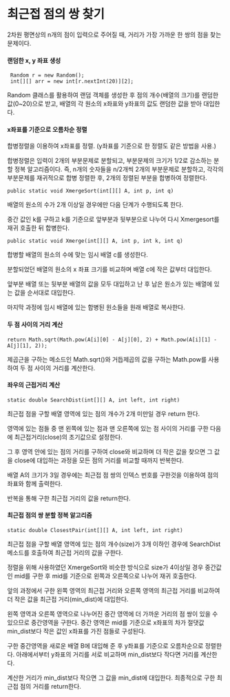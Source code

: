 # 최근접 점의 쌍 찾기

2차원 평면상의 n개의 점이 입력으로 주어질 때, 거리가 가장 가까운 한 쌍의 점을 찾는 문제이다.




#### 랜덤한 x, y 좌표 생성

```
 Random r = new Random();
 int[][] arr = new int[r.nextInt(20)][2];
```

Random 클래스를 활용하여 랜덤 객체를 생성한 후 점의 개수(배열의 크기)를 랜덤한 값(0~20)으로 받고, 배열의 각 원소의 x좌표와 y좌표의 값도 랜덤한 값을 받아 대입한다.




#### x좌표를 기준으로 오름차순 정렬

합병정렬을 이용하여 x좌표를 정렬. (y좌표를 기준으로 한 정렬도 같은 방법을 사용.)

합병정렬은 입력이 2개의 부분문제로 분할되고, 부분문제의 크기가 1/2로 감소하는 분할 정복 알고리즘이다. 즉, n개의 숫자들을 n/2개씩 2개의 부분문제로 분할하고, 각각의 부분문제를 재귀적으로 합병 정렬한 후, 2개의 정렬된 부분을 합병하여 정렬한다.

```
public static void XmergeSort(int[][] A, int p, int q)
```

배열의 원소의 수가 2개 이상일 경우에만 다음 단계가 수행되도록 한다. 

중간 값인 k를 구하고 k를 기준으로 앞부분과 뒷부분으로 나누어 다시 Xmergesort를 재귀 호출한 뒤 합병한다.

```
public static void Xmerge(int[][] A, int p, int k, int q)
```

합병할 배열의 원소의 수에 맞는 임시 배열 c를 생성한다. 

분할되었던 배열의 원소의 x 좌표 크기를 비교하며 배열 c에 작은 값부터 대입한다. 

앞부분 배열 또는 뒷부분 배열의 값을 모두 대입하고 난 후 남은 원소가 있는 배열에 있는 값을 순서대로 대입한다. 

마지막 과정에 임시 배열에 있는 합병된 원소들을 원래 배열로 복사한다.




#### 두 점 사이의 거리 계산

```
return Math.sqrt(Math.pow(A[i][0] - A[j][0], 2) + Math.pow(A[i][1] - A[j][1], 2));
```

제곱근을 구하는 메소드인 Math.sqrt()와 거듭제곱의 값을 구하는 Math.pow를 사용하여 두 점 사이의 거리를 계산한다.




#### 좌우의 근접거리 계산

```
static double SearchDist(int[][] A, int left, int right)
```

최근접 점을 구할 배열 영역에 있는 점의 개수가 2개 미만일 경우 return 한다. 

영역에 있는 점들 중 맨 왼쪽에 있는 점과 맨 오른쪽에 있는 점 사이의 거리를 구한 다음에 최근접거리(close)의 초기값으로 설정한다. 

그 후 영역 안에 있는 점의 거리를 구하여 close와 비교하며 더 작은 값을 찾으면 그 값을 close에 대입하는 과정을 모든 점의 거리를 비교할 때까지 반복한다. 

배열 A의 크기가 3일 경우에는 최근접 점 쌍의 인덱스 번호를 구한것을 이용하여 점의 좌표와 함께 출력한다. 

반복을 통해 구한 최근접 거리의 값을 return한다.




#### 최근접 점의 쌍 분할 정복 알고리즘

```
static double ClosestPair(int[][] A, int left, int right)
```

최근접 점을 구할 배열 영역에 있는 점의 개수(size)가 3개 이하인 경우에  SearchDist메소드를 호출하여 최근접 거리의 값을 구한다.  

정렬을 위해 사용하였던  XmergeSort와 비슷한 방식으로 size가 4이상일 경우 중간값인 mid를 구한 후 mid를 기준으로 왼쪽과 오른쪽으로 나누어 재귀 호출한다.  

앞의 과정에서 구한 왼쪽 영역의 최근접 거리와 오른쪽 영역의 최근접 거리를 비교하여 더 작은 값을 최근접 거리(min_dist)에 대입한다. 

왼쪽 영역과 오른쪽 영역으로 나누어진 중간 영역에 더 가까운 거리의 점 쌍이 있을 수 있으므로 중간영역을 구한다. 중간 영역은 mid를 기준으로 x좌표의 차가 절댓값 min_dist보다 작은 값인 x좌표를 가진 점들로 구성된다.  

구한 중간영역을 새로운 배열 B에 대입해 준 후 y좌표를 기준으로 오름차순으로 정렬한다.  아래에서부터 y좌표의 거리를 서로 비교하며 min_dist보다 작다면 거리를 계산한다.  

계산한 거리가 min_dist보다 작으면 그 값을 min_dist에 대입한다. 최종적으로 구한 최근접 점의 거리를 return한다.

